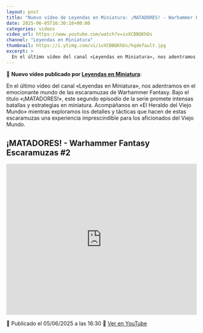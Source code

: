 ```yaml
---
layout: post
title: "Nuevo vídeo de Leyendas en Miniatura: ¡MATADORES! - Warhammer Fantasy Escaramuzas #2"
date: 2025-06-05T16:30:18+00:00
categories: videos
video_url: https://www.youtube.com/watch?v=ivXCBBQKhDs
channel: "Leyendas en Miniatura"
thumbnail: https://i.ytimg.com/vi/ivXCBBQKhDs/hqdefault.jpg
excerpt: >
  En el último vídeo del canal «Leyendas en Miniatura», nos adentramos en el emocionante mundo de las escaramuzas de Warhammer Fantasy. Bajo el título «¡MATADORES!», este segundo episodio de la serie promete intensas batallas y estrategias en miniatura. Acompáñanos en «El Heraldo del Viejo Mundo» mientras exploramos los detalles y tácticas que hacen de estas escaramuzas una experiencia imprescindible para los aficionados del Viejo Mundo.
---
```


🎥 **Nuevo vídeo publicado por [Leyendas en Miniatura](https://www.youtube.com/channel/UCbs4BdIbYNqb5zWPt8qYdGQ)**:

En el último vídeo del canal «Leyendas en Miniatura», nos adentramos en el emocionante mundo de las escaramuzas de Warhammer Fantasy. Bajo el título «¡MATADORES!», este segundo episodio de la serie promete intensas batallas y estrategias en miniatura. Acompáñanos en «El Heraldo del Viejo Mundo» mientras exploramos los detalles y tácticas que hacen de estas escaramuzas una experiencia imprescindible para los aficionados del Viejo Mundo.

## ¡MATADORES! - Warhammer Fantasy Escaramuzas #2

<iframe width="100%" height="400" src="https://www.youtube.com/embed/ivXCBBQKhDs" frameborder="0" allowfullscreen></iframe>

📅 Publicado el 05/06/2025 a las 16:30
🔗 [Ver en YouTube](https://www.youtube.com/watch?v=ivXCBBQKhDs)
